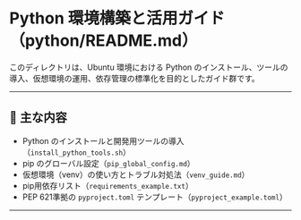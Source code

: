 # Python 環境構築と活用ガイド（python/README.md）

このディレクトリは、Ubuntu 環境における Python のインストール、ツールの導入、仮想環境の運用、依存管理の標準化を目的としたガイド群です。

---

## 🐍 主な内容

- Python のインストールと開発用ツールの導入（`install_python_tools.sh`）
- pip のグローバル設定（`pip_global_config.md`）
- 仮想環境（venv）の使い方とトラブル対処法（`venv_guide.md`）
- pip用依存リスト（`requirements_example.txt`）
- PEP 621準拠の `pyproject.toml` テンプレート（`pyproject_example.toml`）

---

